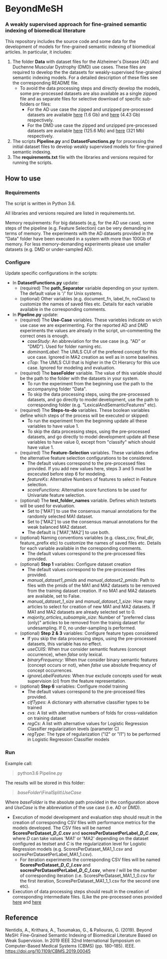 # BeyondMeSH
### A weakly supervised approach for fine-grained semantic indexing of biomedical literature

This repository includes the source code and some data for the development of models for fine-grained semantic indexing of biomedical articles.
In particular, it includes:
1. The folder **Data** with dataset files for the Alzheimer's Disease (AD) and Duchenne Muscular Dystrophy (DMD) use cases. These files are required to develop the the datasets for weakly-supervised fine-grained semantic indexing models. For a detailed description of these files see the corresponding README file.
    * To avoid the data processing steps and directly develop the models, some pre-processed datasets are also available as a single zipped file and as separate files for selective download of specific sub-folders or files:
        * For the AD use case the zipped and unzipped pre-processed datasets are available [here](https://owncloud.skel.iit.demokritos.gr/index.php/s/AfEgLnVPoD2mDfO) (1.6 Gb) and [here](https://owncloud.skel.iit.demokritos.gr/index.php/s/mNQvA9kN9d0xItD) (4.43 Gb) respectively. 
        * For the DMD use case the zipped and unzipped pre-processed datasets are available [here](https://owncloud.skel.iit.demokritos.gr/index.php/s/cQvY1reNrFdYSZF) (125.6 Mb) and [here](https://owncloud.skel.iit.demokritos.gr/index.php/s/8LynUN0y3mJVgpW) (321 Mb) respectively. 
2. The scripts **Pipeline.py** and **DatasetFunctions.py** for processing the initial dataset files to develop weakly supervised models for fine-grained semantic indexing. 
3. The **requirements.txt** file with the libraries and versions required for running the scripts.

## How to use

### Requirements
The script is written in Python 3.6.

All libraries and versions required are listed in requirements.txt.

Memory requirements: For big datasets (e,g, for the AD use case), some steps of the pipeline (e.g. Feature Selection) can be very demanding in terms of memory. The experiments with the AD datasets provided in the "Data" folder have been executed in a system with more than 100Gb of memory. For less memory-demanding experiments please use smaller datasets (e.g. DMD or under-sampled AD).

### Configure
 Update specific configurations in the scripts:
 * In **DatasetFunctions.py** update:
    * (required) The **path_Separator** variable depending on your system. The default value is '/' for Unix systems.
    * (optional) Other variables (e.g. document_fn, label_fn, noClass) to customize the names of saved files etc. Details for each variable available in the corresponding comments.
 * In **Pipeline.py** update:
	* (required) The **Use-Case** variables. These variebles indicate on wich use case we are experimenting. For the reported AD and DMD experiments the values are already in the script, un-commenting the correct ones is enough.
		* *caseStudy*: An abbreviation for the use case (e.g. "AD" or "DMD"). Used for folder naming etc. 
		* *dominantLabel*: The UMLS CUI of the prefered concept for this uce case. Ignored in MA2 creation as well as in some baselines.
		* *cTop*: The UMLS CUI that is higher in the Ct Hierarcy for this uce case. Ignored for modeling and evaluation.
    * (required) The **baseFolder** variable. The value of this variable should be the path to the folder with the datasets in your system. 
        * To run the experiment from the beginning use the path to the accompanying folder "Data". 
        * To skip the data processing steps, using the pre-processed datasets, and go directly to model development, use the path to corresponding folder (e.g. "LexicalAndSemanticFeatures" etc).
    * (required) The **Steps-to-do** variables. These boolean variables define which steps of the process will be executed or skipped:
        * To run the experiment from the beginning update all these variables to have value 1.
        * To skip the data processing steps, using the pre-processed datasets, and go directly to model development update all these variables to have value 0, except from "classify" which should have value 1.
	* (required) The **Feature-Selection** variables. These variables define the alternative feature selection configurations to be considered. 
		* The default values correspond to the pre-processed files provided. If you add new values here, steps 3 and 5 must be excecuted before step 6 for modeling.
		* *featureKs*: Alternative Numbers of features to select in Feature selection.
		* *scoreFunctions*: Alternative score functions to be used for Univariate feature selection.
	* (optional) The **test_folder_names** variable. Defines which testsets will be used for evaluation. 
        * Set to ['MA1'] to use the consensus manual annotations for the randomly selected MA1 dataset.        
        * Set to ['MA2'] to use the consensus manual annotations for the weak balanced MA2 dataset.
        * The default is ['MA1','MA2'] to use both. 
	* (optional) Naming conventions variables (e.g. class_csv, final_dir, feature_prefix etc) to customize the names of saved files etc. Details for each variable available in the corresponding comments.
		* The default values correspond to the pre-processed files provided. 
	* (optional) **Step 1** variables: Configure dataset creation
		* The default values correspond to the pre-processed files provided. 
		* *manual_dataset1_pmids* and *manual_dataset2_pmids*: Path to files with the pmids of the MA1 and MA2 datasets to be removed from the training dataset creation. If no MA1 and MA2 datasets are available, set to False.
		* *manual_dataset_1_size* and *manual_dataset_1_size*: How many articles to select for creation of new MA1 and MA2 datasets. If MA1 and MA2 datasets are already selected set to 0.
		* *majority_articles_subsample_size*: Number of "preferred class (only)" articles to be removed from the trainig dataset for undesampling. If 0, no under-sampling is performed.
	* (optional) **Step 2 & 3** variables: Configure feature types considered
        * If you skip the data processing steps, using the pre-processed datasets, this variable has no effect.         
		* *useCUIS*: When *true* consider semantic features (concept occurrence), when *false* only lexical. 
		* *binaryFrequency*:  When *true* consider binary semantic features (concept occurs or not), when *false* use absolute frequency of concept occurrences. 
		* *ignoreLabelFeatures*:  When *true* exclude concepts used for weak supervision (*ci*) from the feature representation. 		
	* (optional) **Step 6** variables: Configure model training
		* The default values correspond to the pre-processed files provided.
		* *clfTypes*: A dictionary with alternative classifier types to be trained
		* *cvs*: A list with alternative numbers of folds for cross-validation on training dataset
		* *regCs*: A list with alternative values for Logistic Regression Classifier regularization levels (parameter C) 
		* *regType*: The type of regularization ("l2" or "l1") to be performed in Logistic Regression Classifier models     
		
### Run

Example call:

> python3.6 Pipeline.py

The results will be stored in this folder: 

> *baseFolder*\FinalSplit\\*UseCase*

Where *baseFolder* is the absolute path provided in the configuration above and *UseCase* is the abbreviation of the use case (i.e. AD or DMD). 

* Execution of model development and evaluation step should result in the creation of corresponding CSV files with performance metrics for the models developed. The CSV files will be named **ScoresPerDataset_*D*_*C*.csv** and **socresPerDatasetPerLabel_*D*_*C*.csv**, where *D* can take values 'MA1' or 'MA2' depending on the dataset configured as testset and *C* is the regularization level for Logistic Regression models (e.g. ScoresPerDataset_MA1_1.csv and socresPerDatasetPerLabel_MA1_1.csv).
    * For iteration experiments the corresponding CSV files will be named **ScoresPerDataset_*D*\_*C*\_*I*.csv** and **socresPerDatasetPerLabel_*D*\_*C*\_*I*.csv**, where *I* will be the number of corresponding iteration (i.e. ScoresPerDataset_MA1_1_0.csv for the first iteration, ScoresPerDataset_MA1_1_1.csv for the second one etc).
* Execution of data processing steps should result in the creation of corresponding intermediate files. (Like the pre-processed ones provided [here](https://owncloud.skel.iit.demokritos.gr/index.php/s/cQvY1reNrFdYSZF) and [here](https://owncloud.skel.iit.demokritos.gr/index.php/s/AfEgLnVPoD2mDfO) 

## Reference

Nentidis, A., Krithara, A., Tsoumakas, G., & Paliouras, G. (2019). Beyond MeSH: Fine-Grained Semantic Indexing of Biomedical Literature Based on Weak Supervision. In 2019 IEEE 32nd International Symposium on Computer-Based Medical Systems (CBMS) (pp. 180–185). IEEE. https://doi.org/10.1109/CBMS.2019.00045
